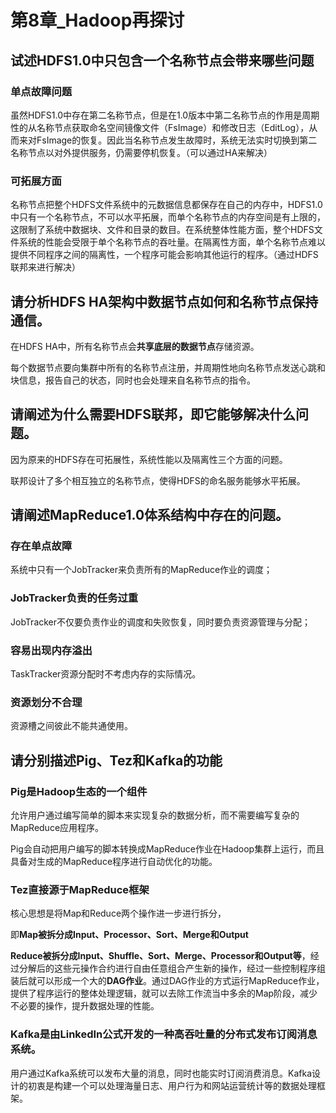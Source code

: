 # 第8章_Hadoop再探讨

## 试述HDFS1.0中只包含一个名称节点会带来哪些问题

### 单点故障问题

虽然HDFS1.0中存在第二名称节点，但是在1.0版本中第二名称节点的作用是周期性的从名称节点获取命名空间镜像文件（FsImage）和修改日志（EditLog），从而来对FsImage的恢复。因此当名称节点发生故障时，系统无法实时切换到第二名称节点以对外提供服务，仍需要停机恢复。（可以通过HA来解决）

### 可拓展方面

名称节点把整个HDFS文件系统中的元数据信息都保存在自己的内存中，HDFS1.0中只有一个名称节点，不可以水平拓展，而单个名称节点的内存空间是有上限的，这限制了系统中数据块、文件和目录的数目。在系统整体性能方面，整个HDFS文件系统的性能会受限于单个名称节点的吞吐量。在隔离性方面，单个名称节点难以提供不同程序之间的隔离性，一个程序可能会影响其他运行的程序。（通过HDFS联邦来进行解决）

## 请分析HDFS HA架构中数据节点如何和名称节点保持通信。

在HDFS HA中，所有名称节点会**共享底层的数据节点**存储资源。

每个数据节点要向集群中所有的名称节点注册，并周期性地向名称节点发送心跳和块信息，报告自己的状态，同时也会处理来自名称节点的指令。

## 请阐述为什么需要HDFS联邦，即它能够解决什么问题。

因为原来的HDFS存在可拓展性，系统性能以及隔离性三个方面的问题。

联邦设计了多个相互独立的名称节点，使得HDFS的命名服务能够水平拓展。

## 请阐述MapReduce1.0体系结构中存在的问题。

### 存在单点故障

系统中只有一个JobTracker来负责所有的MapReduce作业的调度；

### JobTracker负责的任务过重

JobTracker不仅要负责作业的调度和失败恢复，同时要负责资源管理与分配；

### 容易出现内存溢出

TaskTracker资源分配时不考虑内存的实际情况。

### 资源划分不合理

资源槽之间彼此不能共通使用。

## 请分别描述Pig、Tez和Kafka的功能

### Pig是Hadoop生态的一个组件

允许用户通过编写简单的脚本来实现复杂的数据分析，而不需要编写复杂的MapReduce应用程序。

Pig会自动把用户编写的脚本转换成MapReduce作业在Hadoop集群上运行，而且具备对生成的MapReduce程序进行自动优化的功能。

### Tez直接源于MapReduce框架

核心思想是将Map和Reduce两个操作进一步进行拆分，

即**Map被拆分成Input、Processor、Sort、Merge和Output**

**Reduce被拆分成Input、Shuffle、Sort、Merge、Processor和Output等**，经过分解后的这些元操作合约进行自由任意组合产生新的操作，经过一些控制程序组装后就可以形成一个大的**DAG作业**。通过DAG作业的方式运行MapReduce作业，提供了程序运行的整体处理逻辑，就可以去除工作流当中多余的Map阶段，减少不必要的操作，提升数据处理的性能。

### Kafka是由LinkedIn公式开发的一种高吞吐量的分布式发布订阅消息系统。

用户通过Kafka系统可以发布大量的消息，同时也能实时订阅消费消息。Kafka设计的初衷是构建一个可以处理海量日志、用户行为和网站运营统计等的数据处理框架。



